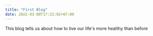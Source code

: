 ```yaml
---
title: "First Blog"
date: 2022-03-08T17:22:02+07:00
---
```

This blog tells us about how to live our life's more healthy than before
